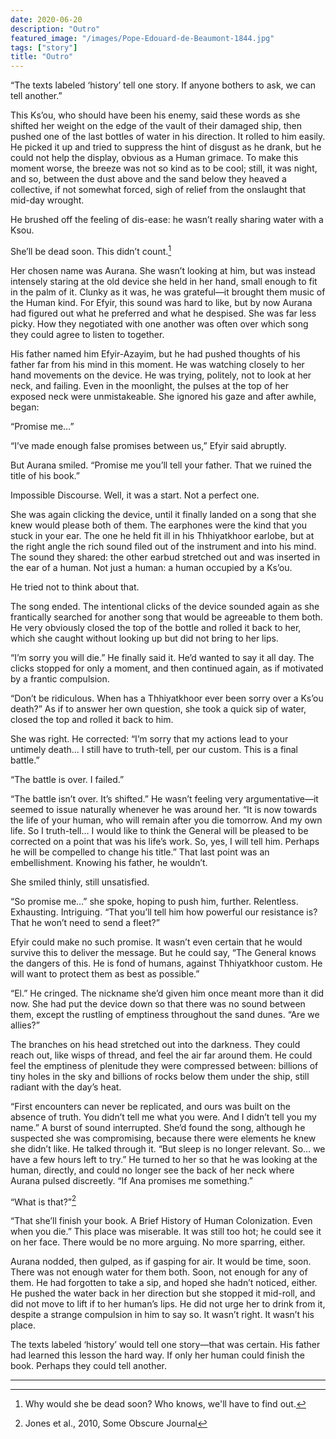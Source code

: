 ```yaml
---
date: 2020-06-20
description: "Outro"
featured_image: "/images/Pope-Edouard-de-Beaumont-1844.jpg"
tags: ["story"]
title: "Outro"
---
```


“The texts labeled ‘history’ tell one story. If anyone bothers to ask, we can tell another.”

This Ks’ou, who should have been his enemy, said these words as she shifted her weight on the edge of the vault of their damaged ship, then pushed one of the last bottles of water in his direction. It rolled to him easily. He picked it up and tried to suppress the hint of disgust as he drank, but he could not help the display, obvious as a Human grimace. To make this moment worse, the breeze was not so kind as to be cool; still, it was night, and so, between the dust above and the sand below they heaved a collective, if not somewhat forced, sigh of relief from the onslaught that mid-day wrought.

He brushed off the feeling of dis-ease: he wasn’t really sharing water with a Ksou.

She’ll be dead soon. This didn’t count.[^1]

Her chosen name was Aurana. She wasn’t looking at him, but was instead intensely staring at the old device she held in her hand, small enough to fit in the palm of it. Clunky as it was, he was grateful—it brought them music of the Human kind. For Efyir, this sound was hard to like, but by now Aurana had figured out what he preferred and what he despised. She was far less picky. How they negotiated with one another was often over which song they could agree to listen to together.

His father named him Efyir-Azayim, but he had pushed thoughts of his father far from his mind in this moment. He was watching closely to her hand movements on the device. He was trying, politely, not to look at her neck, and failing. Even in the moonlight, the pulses at the top of her exposed neck were unmistakeable. She ignored his gaze and after awhile, began:

“Promise me…”

“I’ve made enough false promises between us,” Efyir said abruptly.

But Aurana smiled. “Promise me you’ll tell your father. That we ruined the title of his book.”

Impossible Discourse. Well, it was a start. Not a perfect one.

 She was again clicking the device, until it finally landed on a song that she knew would please both of them. The earphones were the kind that you stuck in your ear. The one he held fit ill in his Thhiyatkhoor earlobe, but at the right angle the rich sound filed out of the instrument and into his mind. The sound they shared: the other earbud stretched out and was inserted in the ear of a human. Not just a human: a human occupied by a Ks’ou.

He tried not to think about that.

The song ended. The intentional clicks of the device sounded again as she frantically searched for another song that would be agreeable to them both. He very obviously closed the top of the bottle and rolled it back to her, which she caught without looking up but did not bring to her lips.

“I’m sorry you will die.” He finally said it. He’d wanted to say it all day. The clicks stopped for only a moment, and then continued again, as if motivated by a frantic compulsion.

“Don’t be ridiculous. When has a Thhiyatkhoor ever been sorry over a Ks’ou death?” As if to answer her own question, she took a quick sip of water, closed the top and rolled it back to him.

She was right. He corrected: “I’m sorry that my actions lead to your untimely death… I still have to truth-tell, per our custom. This is a final battle.”

“The battle is over. I failed.”

“The battle isn’t over. It’s shifted.” He wasn’t feeling very argumentative—it seemed to issue naturally whenever he was around her. “It is now towards the life of your human, who will remain after you die tomorrow. And my own life. So I truth-tell… I would like to think the General will be pleased to be corrected on a point that was his life’s work. So, yes, I will tell him. Perhaps he will be compelled to change his title.” That last point was an embellishment. Knowing his father, he wouldn’t.

She smiled thinly, still unsatisfied.

“So promise me…” she spoke, hoping to push him, further. Relentless. Exhausting. Intriguing. “That you’ll tell him how powerful our resistance is? That he won’t need to send a fleet?”

Efyir could make no such promise. It wasn’t even certain that he would survive this to deliver the message. But he could say, “The General knows the dangers of this. He is fond of humans, against Thhiyatkhoor custom. He will want to protect them as best as possible.”

“El.” He cringed. The nickname she’d given him once meant more than it did now. She had put the device down so that there was no sound between them, except the rustling of emptiness throughout the sand dunes. “Are we allies?”

The branches on his head stretched out into the darkness. They could reach out, like wisps of thread, and feel the air far around them. He could feel the emptiness of plenitude they were compressed between: billions of tiny holes in the sky and billions of rocks below them under the ship, still radiant with the day’s heat.

“First encounters can never be replicated, and ours was built on the absence of truth. You didn’t tell me what you were. And I didn’t tell you my name.” A burst of sound interrupted. She’d found the song, although he suspected she was compromising, because there were elements he knew she didn’t like. He talked through it. “But sleep is no longer relevant. So… we have a few hours left to try.” He turned to her so that he was looking at the human, directly, and could no longer see the back of her neck where Aurana pulsed discreetly. “If Ana promises me something.”

“What is that?”[^2]

“That she’ll finish your book. A Brief History of Human Colonization. Even when you die.” This place was miserable. It was still too hot; he could see it on her face. There would be no more arguing. No more sparring, either.

Aurana nodded, then gulped, as if gasping for air. It would be time, soon. There was not enough water for them both. Soon, not enough for any of them. He had forgotten to take a sip, and hoped she hadn’t noticed, either. He pushed the water back in her direction but she stopped it mid-roll, and did not move to lift if to her human’s lips. He did not urge her to drink from it, despite a strange compulsion in him to say so. It wasn’t right. It wasn’t his place.

The texts labeled ‘history’ would tell one story—that was certain. His father had learned this lesson the hard way. If only her human could finish the book. Perhaps they could tell another.

---

[^1]: Why would she be dead soon? Who knows, we'll have to find out.

[^2]: Jones et al., 2010, Some Obscure Journal
